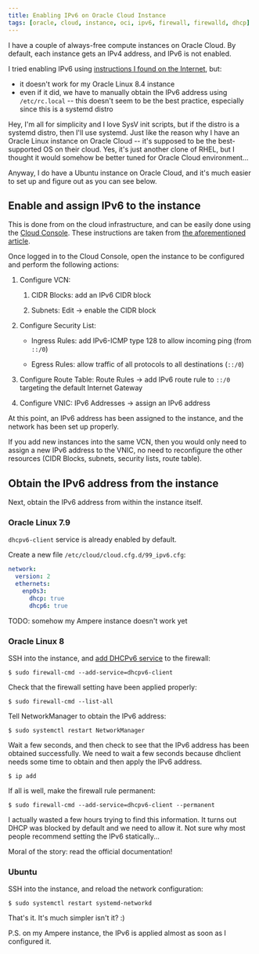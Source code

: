 ```yaml
---
title: Enabling IPv6 on Oracle Cloud Instance
tags: [oracle, cloud, instance, oci, ipv6, firewall, firewalld, dhcp]
---
```


I have a couple of always-free compute instances on Oracle Cloud. By default, each instance gets an IPv4 address, and IPv6 is not enabled.

I tried enabling IPv6 using [instructions I found on the Internet](https://blog.51sec.org/2021/09/enable-ipv6-on-oracle-cloud.html), but:
- it doesn't work for my Oracle Linux 8.4 instance
- even if it did, we have to manually obtain the IPv6 address using `/etc/rc.local` -- this doesn't seem to be the best practice, especially since this is a systemd distro

Hey, I'm all for simplicity and I love SysV init scripts, but if the distro is a systemd distro, then I'll use systemd.
Just like the reason why I have an Oracle Linux instance on Oracle Cloud -- it's supposed to be the best-supported OS on their cloud.
Yes, it's just another clone of RHEL, but I thought it would somehow be better tuned for Oracle Cloud environment...

<!-- truncate -->

Anyway, I do have a Ubuntu instance on Oracle Cloud, and it's much easier to set up and figure out as you can see below.

## Enable and assign IPv6 to the instance

This is done from on the cloud infrastructure, and can be easily done using the [Cloud Console](https://cloud.oracle.com/). These instructions are taken from [the aforementioned article](https://blog.51sec.org/2021/09/enable-ipv6-on-oracle-cloud.html).

Once logged in to the Cloud Console, open the instance to be configured and perform the following actions:

1. Configure VCN:

    1. CIDR Blocks: add an IPv6 CIDR block

    1. Subnets: Edit -> enable the CIDR block

1. Configure Security List:

    - Ingress Rules: add IPv6-ICMP type 128 to allow incoming ping (from `::/0`)

    - Egress Rules: allow traffic of all protocols to all destinations (`::/0`)

1. Configure Route Table: Route Rules -> add IPv6 route rule to `::/0` targeting the default Internet Gateway

1. Configure VNIC: IPv6 Addresses -> assign an IPv6 address

At this point, an IPv6 address has been assigned to the instance, and the network has been set up properly.

If you add new instances into the same VCN, then you would only need to assign a new IPv6 address to the VNIC, no need to reconfigure the other resources (CIDR Blocks, subnets, security lists, route table).

## Obtain the IPv6 address from the instance

Next, obtain the IPv6 address from within the instance itself.

### Oracle Linux 7.9

`dhcpv6-client` service is already enabled by default.

Create a new file `/etc/cloud/cloud.cfg.d/99_ipv6.cfg`:

```yaml
network:
  version: 2
  ethernets:
    enp0s3:
      dhcp: true
      dhcp6: true
```

TODO: somehow my Ampere instance doesn't work yet

### Oracle Linux 8

SSH into the instance, and [add DHCPv6 service](https://docs.oracle.com/en-us/iaas/Content/Network/Concepts/ipv6.htm#os_config) to the firewall:

```shell-session
$ sudo firewall-cmd --add-service=dhcpv6-client
```

Check that the firewall setting have been applied properly:

```shell-session
$ sudo firewall-cmd --list-all
```

Tell NetworkManager to obtain the IPv6 address:

```shell-session
$ sudo systemctl restart NetworkManager
```

Wait a few seconds, and then check to see that the IPv6 address has been obtained successfully.
We need to wait a few seconds because dhclient needs some time to obtain and then apply the IPv6 address.

```shell-session
$ ip add
```

If all is well, make the firewall rule permanent:

```shell-session
$ sudo firewall-cmd --add-service=dhcpv6-client --permanent
```

I actually wasted a few hours trying to find this information.
It turns out DHCP was blocked by default and we need to allow it.
Not sure why most people recommend setting the IPv6 statically...

Moral of the story: read the official documentation!

### Ubuntu

SSH into the instance, and reload the network configuration:

```shell-session
$ sudo systemctl restart systemd-networkd
```

That's it. It's much simpler isn't it? :)

P.S. on my Ampere instance, the IPv6 is applied almost as soon as I configured it.
